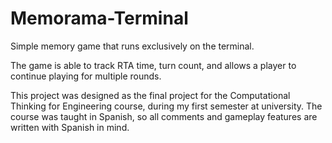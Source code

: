 # Memorama-Terminal

Simple memory game that runs exclusively on the terminal.

The game is able to track RTA time, turn count, and allows a player to continue playing for multiple rounds.

This project was designed as the final project for the Computational  Thinking for Engineering course, during my first semester at university. The course was taught in Spanish,
so all comments and gameplay features are written with Spanish in mind.
